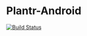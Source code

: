 # Plantr-Android

[![Build Status](https://travis-ci.org/andreasjacobsen93/Plantr-Android.svg?branch=master)](https://travis-ci.org/andreasjacobsen93/Plantr-Android)
